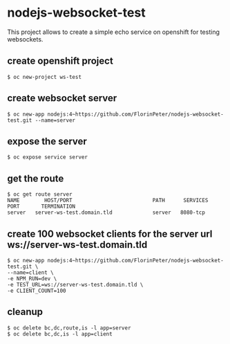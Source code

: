 # nodejs-websocket-test
This project allows to create a simple echo service on openshift for testing websockets.

##  create openshift project
```
$ oc new-project ws-test
```

## create websocket server
```
$ oc new-app nodejs:4~https://github.com/FlorinPeter/nodejs-websocket-test.git --name=server
```

## expose the server
```
$ oc expose service server
```

## get the route 
```
$ oc get route server
NAME        HOST/PORT                          PATH      SERVICES    PORT       TERMINATION
server   server-ws-test.domain.tld             server   8080-tcp
```

## create 100 websocket clients for the server url ws://server-ws-test.domain.tld
```
$ oc new-app nodejs:4~https://github.com/FlorinPeter/nodejs-websocket-test.git \
--name=client \
-e NPM_RUN=dev \
-e TEST_URL=ws://server-ws-test.domain.tld \
-e CLIENT_COUNT=100
```

## cleanup 
```
$ oc delete bc,dc,route,is -l app=server
$ oc delete bc,dc,is -l app=client
```
